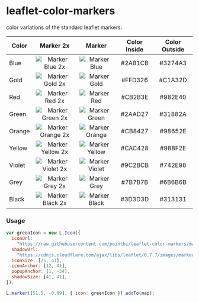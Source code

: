 # leaflet-color-markers

color variations of the standard leaflet markers:

| Color  |                                                         Marker 2x                                                         |                                                       Marker                                                        | Color Inside | Color Outside |
| ------ | :-----------------------------------------------------------------------------------------------------------------------: | :-----------------------------------------------------------------------------------------------------------------: | :----------: | :-----------: |
| Blue   |   ![Marker Blue 2x](https://raw.githubusercontent.com/pointhi/leaflet-color-markers/master/img/marker-icon-2x-blue.png)   |   ![Marker Blue](https://raw.githubusercontent.com/pointhi/leaflet-color-markers/master/img/marker-icon-blue.png)   |   #2A81CB    |    #3274A3    |
| Gold   |   ![Marker Gold 2x](https://raw.githubusercontent.com/pointhi/leaflet-color-markers/master/img/marker-icon-2x-gold.png)   |   ![Marker Gold](https://raw.githubusercontent.com/pointhi/leaflet-color-markers/master/img/marker-icon-gold.png)   |   #FFD326    |    #C1A32D    |
| Red    |    ![Marker Red 2x](https://raw.githubusercontent.com/pointhi/leaflet-color-markers/master/img/marker-icon-2x-red.png)    |    ![Marker Red](https://raw.githubusercontent.com/pointhi/leaflet-color-markers/master/img/marker-icon-red.png)    |   #CB2B3E    |    #982E40    |
| Green  |  ![Marker Green 2x](https://raw.githubusercontent.com/pointhi/leaflet-color-markers/master/img/marker-icon-2x-green.png)  |  ![Marker Green](https://raw.githubusercontent.com/pointhi/leaflet-color-markers/master/img/marker-icon-green.png)  |   #2AAD27    |    #31882A    |
| Orange | ![Marker Orange 2x](https://raw.githubusercontent.com/pointhi/leaflet-color-markers/master/img/marker-icon-2x-orange.png) | ![Marker Orange](https://raw.githubusercontent.com/pointhi/leaflet-color-markers/master/img/marker-icon-orange.png) |   #CB8427    |    #98652E    |
| Yellow | ![Marker Yellow 2x](https://raw.githubusercontent.com/pointhi/leaflet-color-markers/master/img/marker-icon-2x-yellow.png) | ![Marker Yellow](https://raw.githubusercontent.com/pointhi/leaflet-color-markers/master/img/marker-icon-yellow.png) |   #CAC428    |    #988F2E    |
| Violet | ![Marker Violet 2x](https://raw.githubusercontent.com/pointhi/leaflet-color-markers/master/img/marker-icon-2x-violet.png) | ![Marker Violet](https://raw.githubusercontent.com/pointhi/leaflet-color-markers/master/img/marker-icon-violet.png) |   #9C2BCB    |    #742E98    |
| Grey   |   ![Marker Grey 2x](https://raw.githubusercontent.com/pointhi/leaflet-color-markers/master/img/marker-icon-2x-grey.png)   |   ![Marker Grey](https://raw.githubusercontent.com/pointhi/leaflet-color-markers/master/img/marker-icon-grey.png)   |   #7B7B7B    |    #6B6B6B    |
| Black  |  ![Marker Black 2x](https://raw.githubusercontent.com/pointhi/leaflet-color-markers/master/img/marker-icon-2x-black.png)  |  ![Marker Black](https://raw.githubusercontent.com/pointhi/leaflet-color-markers/master/img/marker-icon-black.png)  |   #3D3D3D    |    #313131    |

### Usage

```javascript
var greenIcon = new L.Icon({
  iconUrl:
    "https://raw.githubusercontent.com/pointhi/leaflet-color-markers/master/img/marker-icon-2x-green.png",
  shadowUrl:
    "https://cdnjs.cloudflare.com/ajax/libs/leaflet/0.7.7/images/marker-shadow.png",
  iconSize: [25, 41],
  iconAnchor: [12, 41],
  popupAnchor: [1, -34],
  shadowSize: [41, 41],
});

L.marker([51.5, -0.09], { icon: greenIcon }).addTo(map);
```
